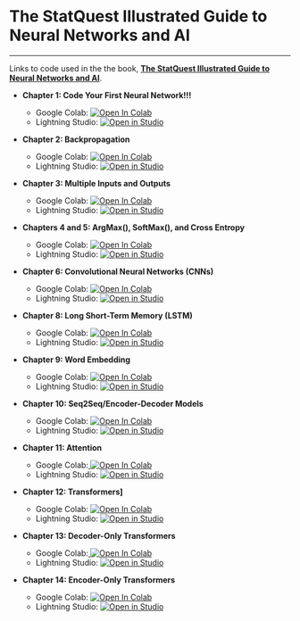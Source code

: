 # The StatQuest Illustrated Guide to Neural Networks and AI

----

Links to code used in the the book, **[The StatQuest Illustrated Guide to Neural Networks and AI]()**.

* **Chapter 1: Code Your First Neural Network!!!**
    - Google Colab: <a target="_blank" href="https://colab.research.google.com/github/StatQuest/signa/blob/main/chapter_01/chapter_01_basic_nn_in_pytorch.ipynb">
  <img src="https://colab.research.google.com/assets/colab-badge.svg" alt="Open In Colab"/></a>
    - Lightning Studio: <a target="_blank" href="https://lightning.ai/new?repo_url=https%3A%2F%2Fgithub.com%2FStatQuest%2Fsigna%2Fblob%2Fmain%2Fchapter_01%2Fchapter_01_basic_nn_in_pytorch.ipynb">
  <img src="https://pl-bolts-doc-images.s3.us-east-2.amazonaws.com/app-2/studio-badge.svg" alt="Open in Studio" /></a>
    <!-- - [Jupyter Notebook](https://github.com/StatQuest/signa/blob/main/chapter_01/chapter_01_basic_nn_in_pytorch.ipynb) -->

* **Chapter 2: Backpropagation**
    - Google Colab: <a target="_blank" href="https://colab.research.google.com/github/StatQuest/signa/blob/main/chapter_02/chapter_02_intro_do_backpropagation.ipynb">
  <img src="https://colab.research.google.com/assets/colab-badge.svg" alt="Open In Colab"/></a>
    - Lightning Studio: <a target="_blank" href="https://lightning.ai/new?repo_url=https%3A%2F%2Fgithub.com%2FStatQuest%2Fsigna%2Fblob%2Fmain%2Fchapter_02%2Fchapter_02_intro_do_backpropagation.ipynb">
  <img src="https://pl-bolts-doc-images.s3.us-east-2.amazonaws.com/app-2/studio-badge.svg" alt="Open in Studio" /></a>
   <!-- - [Jupyter Notebook](https://github.com/StatQuest/signa/blob/main/chapter_02/chapter_02_intro_do_backpropagation.ipynb) -->
      
* **Chapter 3: Multiple Inputs and Outputs**
    - Google Colab: <a target="_blank" href="https://colab.research.google.com/github/StatQuest/signa/blob/main/chapter_03/chapter_03_multiple_inputs_and_outputs.ipynb">
  <img src="https://colab.research.google.com/assets/colab-badge.svg" alt="Open In Colab"/></a>
    - Lightning Studio: <a target="_blank" href="https://lightning.ai/new?repo_url=https%3A%2F%2Fgithub.com%2FStatQuest%2Fsigna%2Fblob%2Fmain%2Fchapter_03%2Fchapter_03_multiple_inputs_and_outputs.ipynb">
  <img src="https://pl-bolts-doc-images.s3.us-east-2.amazonaws.com/app-2/studio-badge.svg" alt="Open in Studio" /></a>
   <!-- - [Jupyter Notebook](https://github.com/StatQuest/signa/blob/main/chapter_03/chapter_03_multiple_inputs_and_outputs.ipynb) -->

* **Chapters 4 and 5: ArgMax(), SoftMax(), and Cross Entropy**
    - Google Colab: <a target="_blank" href="https://colab.research.google.com/github/StatQuest/signa/blob/main/chapter_04/chapter_04_argmax_and_softmax.ipynb">
  <img src="https://colab.research.google.com/assets/colab-badge.svg" alt="Open In Colab"/></a>
    - Lightning Studio: <a target="_blank" href="https://lightning.ai/new?repo_url=https%3A%2F%2Fgithub.com%2FStatQuest%2Fsigna%2Fblob%2Fmain%2Fchapter_04%2Fchapter_04_argmax_and_softmax.ipynb">
  <img src="https://pl-bolts-doc-images.s3.us-east-2.amazonaws.com/app-2/studio-badge.svg" alt="Open in Studio" /></a>
   <!-- - [Jupyter Notebook](https://github.com/StatQuest/signa/blob/main/chapter_04/chapter_04_argmax_and_softmax.ipynb) -->

* **Chapter 6: Convolutional Neural Networks (CNNs)**
    - Google Colab: <a target="_blank" href="https://colab.research.google.com/github/StatQuest/signa/blob/main/chapter_06/chapter_06_convolutional_neural_networks.ipynb">
  <img src="https://colab.research.google.com/assets/colab-badge.svg" alt="Open In Colab"/></a>
    - Lightning Studio: <a target="_blank" href="https://lightning.ai/new?repo_url=https%3A%2F%2Fgithub.com%2FStatQuest%2Fsigna%2Fblob%2Fmain%2Fchapter_06%2Fchapter_06_convolutional_neural_networks.ipynb">
  <img src="https://pl-bolts-doc-images.s3.us-east-2.amazonaws.com/app-2/studio-badge.svg" alt="Open in Studio" /></a>
   <!-- - [Jupyter Notebook](https://github.com/StatQuest/signa/blob/main/chapter_06/chapter_06_convolutional_neural_networks.ipynb) -->

* **Chapter 8: Long Short-Term Memory (LSTM)**
    - Google Colab: <a target="_blank" href="https://colab.research.google.com/github/StatQuest/signa/blob/main/chapter_08/chapter_08_lstms.ipynb">
  <img src="https://colab.research.google.com/assets/colab-badge.svg" alt="Open In Colab"/></a>
    - Lightning Studio: <a target="_blank" href="https://lightning.ai/new?repo_url=https%3A%2F%2Fgithub.com%2FStatQuest%2Fsigna%2Fblob%2Fmain%2Fchapter_08%2Fchapter_08_lstms.ipynb">
  <img src="https://pl-bolts-doc-images.s3.us-east-2.amazonaws.com/app-2/studio-badge.svg" alt="Open in Studio" /></a>
   <!-- - [Jupyter Notebook](https://github.com/StatQuest/signa/blob/main/chapter_08/chapter_08_lstms.ipynb) -->

* **Chapter 9: Word Embedding**
    - Google Colab: <a target="_blank" href="https://colab.research.google.com/github/StatQuest/signa/blob/main/chapter_09/chapter_09_word_embedding.ipynb">
  <img src="https://colab.research.google.com/assets/colab-badge.svg" alt="Open In Colab"/></a>
    - Lightning Studio: <a target="_blank" href="https://lightning.ai/new?repo_url=https%3A%2F%2Fgithub.com%2FStatQuest%2Fsigna%2Fblob%2Fmain%2Fchapter_09%2Fchapter_09_word_embedding.ipynb">
  <img src="https://pl-bolts-doc-images.s3.us-east-2.amazonaws.com/app-2/studio-badge.svg" alt="Open in Studio" /></a>
   <!-- - [Jupyter Notebook](https://github.com/StatQuest/signa/blob/main/chapter_09/chapter_09_word_embedding.ipynb) -->

* **Chapter 10: Seq2Seq/Encoder-Decoder Models**
    - Google Colab: <a target="_blank" href="https://colab.research.google.com/github/StatQuest/signa/blob/main/chapter_10/chapter_10_seq2seq_lstm.ipynb">
  <img src="https://colab.research.google.com/assets/colab-badge.svg" alt="Open In Colab"/></a>
    - Lightning Studio: <a target="_blank" href="https://lightning.ai/new?repo_url=https%3A%2F%2Fgithub.com%2FStatQuest%2Fsigna%2Fblob%2Fmain%2Fchapter_10%2Fchapter_10_seq2seq_lstm.ipynb">
  <img src="https://pl-bolts-doc-images.s3.us-east-2.amazonaws.com/app-2/studio-badge.svg" alt="Open in Studio" /></a>
   <!-- - [Jupyter Notebook](https://github.com/StatQuest/signa/blob/main/chapter_10/chapter_10_seq2seq_lstm.ipynb) -->

* **Chapter 11: Attention**
    - Google Colab:<a target="_blank" href="https://colab.research.google.com/github/StatQuest/signa/blob/main/chapter_11/chapter_11_attention.ipynb">
  <img src="https://colab.research.google.com/assets/colab-badge.svg" alt="Open In Colab"/></a>
    - Lightning Studio: <a target="_blank" href="https://lightning.ai/new?repo_url=https%3A%2F%2Fgithub.com%2FStatQuest%2Fsigna%2Fblob%2Fmain%2Fchapter_11%2Fchapter_11_attention.ipynb">
  <img src="https://pl-bolts-doc-images.s3.us-east-2.amazonaws.com/app-2/studio-badge.svg" alt="Open in Studio" /></a>
   <!-- - [Jupyter Notebook](https://github.com/StatQuest/signa/blob/main/chapter_11/chapter_11_attention.ipynb) -->

* **Chapter 12: Transformers]**
    - Google Colab: <a target="_blank" href="https://colab.research.google.com/github/StatQuest/signa/blob/main/chapter_12/chapter_12_encoder_decoder_transformer.ipynb">
  <img src="https://colab.research.google.com/assets/colab-badge.svg" alt="Open In Colab"/></a>
    - Lightning Studio: <a target="_blank" href="https://lightning.ai/new?repo_url=https%3A%2F%2Fgithub.com%2FStatQuest%2Fsigna%2Fblob%2Fmain%2Fchapter_12%2Fchapter_12_encoder_decoder_transformer.ipynb">
  <img src="https://pl-bolts-doc-images.s3.us-east-2.amazonaws.com/app-2/studio-badge.svg" alt="Open in Studio" /></a>
   <!-- - [Jupyter Notebook](https://github.com/StatQuest/signa/blob/main/chapter_12/chapter_12_encoder_decoder_transformer.ipynb) -->

* **Chapter 13: Decoder-Only Transformers**
    - Google Colab:<a target="_blank" href="https://colab.research.google.com/github/StatQuest/signa/blob/main/chapter_13/chapter_13_decoder_transformer.ipynb">
  <img src="https://colab.research.google.com/assets/colab-badge.svg" alt="Open In Colab"/></a>
    - Lightning Studio: <a target="_blank" href="https://lightning.ai/new?repo_url=https%3A%2F%2Fgithub.com%2FStatQuest%2Fsigna%2Fblob%2Fmain%2Fchapter_13%2Fchapter_13_decoder_transformer.ipynb">
  <img src="https://pl-bolts-doc-images.s3.us-east-2.amazonaws.com/app-2/studio-badge.svg" alt="Open in Studio" /></a>
   <!-- - [Jupyter Notebook](https://github.com/StatQuest/signa/blob/main/chapter_13/chapter_13_decoder_transformer.ipynb) -->

* **Chapter 14: Encoder-Only Transformers**
    - Google Colab: <a target="_blank" href="https://colab.research.google.com/github/StatQuest/signa/blob/main/chapter_14/chapter_14_combing_encoder_with_decoder_transformers.ipynb">
  <img src="https://colab.research.google.com/assets/colab-badge.svg" alt="Open In Colab"/></a>
    - Lightning Studio: <a target="_blank" href="https://lightning.ai/new?repo_url=https%3A%2F%2Fgithub.com%2FStatQuest%2Fsigna%2Fblob%2Fmain%2Fchapter_14%2Fchapter_14_combing_encoder_with_decoder_transformers.ipynb">
  <img src="https://pl-bolts-doc-images.s3.us-east-2.amazonaws.com/app-2/studio-badge.svg" alt="Open in Studio" /></a>
   <!-- - [Jupyter Notebook](https://github.com/StatQuest/signa/blob/main/chapter_14/chapter_14_combing_encoder_with_decoder_transformers.ipynb) -->
